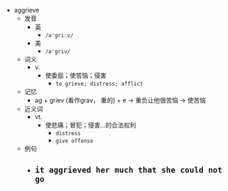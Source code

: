 - aggrieve
  - 发音
    - 英
      - `/ə'griːv/`
    - 美
      - `/ə'griv/`
  - 词义
    - v.
      - 使委屈；使苦恼；侵害
        - `to grieve; distress; afflict `
  - 记忆
    - ag + griev (看作grav， 重的) + e → 重负让他很苦恼 → 使苦恼
  - 近义词
    - vt.
      - 使悲痛；冒犯；侵害…的合法权利
        - `distress`
        - `give offense`
  - 例句
    - `it aggrieved her much that she could not go`
      - 

